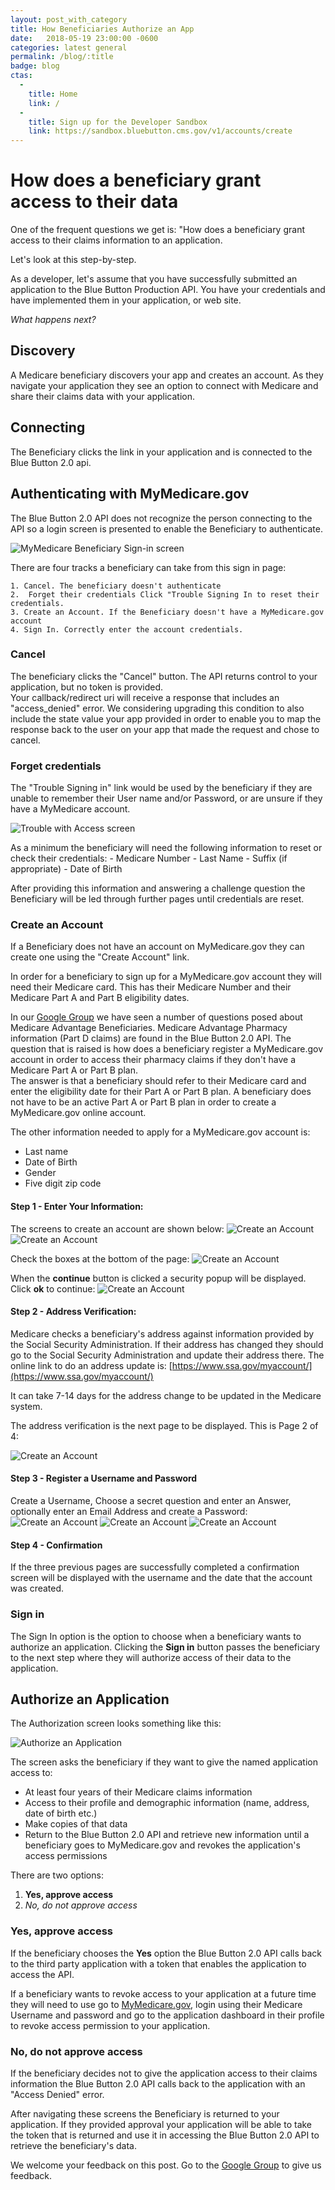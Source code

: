 ```yaml
---
layout: post_with_category
title: How Beneficiaries Authorize an App
date:   2018-05-19 23:00:00 -0600
categories: latest general
permalink: /blog/:title
badge: blog
ctas:
  - 
    title: Home
    link: /
  -
    title: Sign up for the Developer Sandbox
    link: https://sandbox.bluebutton.cms.gov/v1/accounts/create
---
```

# How does a beneficiary grant access to their data
One of the frequent questions we get is: "How does a beneficiary grant access to their claims information to an application.

Let's look at this step-by-step.

As a developer, let's assume that you have successfully submitted an application to the Blue Button Production API. You have your credentials and have implemented them in your application, or web site.

*What happens next?*

## Discovery
A Medicare beneficiary discovers your app and creates an account. As they navigate your application they see an option to connect with Medicare and share their claims data with your application. 
 
## Connecting
The Beneficiary clicks the link in your application and is connected to the Blue Button 2.0 api.

## Authenticating with MyMedicare.gov
The Blue Button 2.0 API does not recognize the person connecting to the API so a login screen is presented to enable the Beneficiary to authenticate.

![MyMedicare Beneficiary Sign-in screen](/assets/img/blog/beneficiary_auth_screen.png)

There are four tracks a beneficiary can take from this sign in page:

	1. Cancel. The beneficiary doesn't authenticate
	2.  Forget their credentials Click "Trouble Signing In to reset their credentials.
	3. Create an Account. If the Beneficiary doesn't have a MyMedicare.gov account
	4. Sign In. Correctly enter the account credentials.

### Cancel
The beneficiary clicks the "Cancel" button. The API returns control to your application, but  no token is provided.  
Your callback/redirect uri will receive a response that includes an "access_denied" error. 
We considering upgrading this condition to also include the state value your app provided in order 
to enable you to map the response back to the user on your app that made the request and chose to cancel.

### Forget credentials
The "Trouble Signing in" link would be used by the beneficiary if they are unable to remember their User name and/or Password, or are unsure if they have a MyMedicare account.

![Trouble with Access screen](/assets/img/blog/beneficiary_trouble_screen.png)

As a minimum the beneficiary will need the following information to reset or check their credentials:
	- Medicare Number
	- Last Name
	- Suffix (if appropriate)
	- Date of Birth

After providing this information and answering a challenge question the Beneficiary will be led through further pages until credentials are reset.

### Create an Account

If a Beneficiary does not have an account on MyMedicare.gov they can create one using the "Create Account" link.

In order for a beneficiary to sign up for a MyMedicare.gov account they will need their Medicare card. 
This has their Medicare Number and their Medicare Part A and Part B eligibility dates.

In our [Google Group](https://groups.google.com/forum/#!forum/Developer-group-for-cms-blue-button-api) we have seen a 
number of questions posed about Medicare Advantage Beneficiaries. Medicare Advantage Pharmacy information 
(Part D claims) are found in the Blue Button 2.0 API. The question that is raised is how does a beneficiary 
register a MyMedicare.gov account in order to access their pharmacy claims if they don't have a Medicare Part A or Part B plan.  
The answer is that a beneficiary should refer to their Medicare card and enter the eligibility date for their Part A
or Part B plan. A beneficiary does not have to be an active Part A or Part B plan in order to create a 
MyMedicare.gov online account.

The other information needed to apply for a MyMedicare.gov account is: 

- Last name
- Date of Birth
- Gender
- Five digit zip code

#### Step 1 - Enter Your Information: 
The screens to create an account are shown below:
![Create an Account](/assets/img/blog/beneficiary_registration_screen_1a.png)
![Create an Account](/assets/img/blog/beneficiary_registration_screen_1b.png)

Check the boxes at the bottom of the page:
![Create an Account](/assets/img/blog/beneficiary_registration_screen_1c.png)

When the **continue** button is clicked a security popup will be displayed. 
Click **ok** to continue:
![Create an Account](/assets/img/blog/beneficiary_registration_screen_1d.png)


#### Step 2 - Address Verification:
Medicare checks a beneficiary's address against information provided by the Social Security Administration. 
If their address has changed they should go to the Social Security Administration and update 
their address there. The online link to do an address update is: 
[https://www.ssa.gov/myaccount/](https://www.ssa.gov/myaccount/)

It can take 7-14 days for the address change to be updated in the Medicare system.

The address verification is the next page to be displayed. This is Page 2 of 4:

![Create an Account](/assets/img/blog/beneficiary_registration_screen_2a.png)

#### Step 3 - Register a Username and Password

Create a Username, Choose a secret question and enter an Answer, optionally enter 
an Email Address and create a Password:
![Create an Account](/assets/img/blog/beneficiary_registration_screen_3a.png)
![Create an Account](/assets/img/blog/beneficiary_registration_screen_3b.png)
![Create an Account](/assets/img/blog/beneficiary_registration_screen_3c.png)

#### Step 4 - Confirmation

If the three previous pages are successfully completed a confirmation screen will be 
displayed with the username and the date that the account was created.

### Sign in

The Sign In option is the option to choose when a beneficiary wants to authorize an application. 
Clicking the **Sign in** button passes the beneficiary to the next step where they will authorize access of 
their data to the application.

## Authorize an Application

The Authorization screen looks something like this:

![Authorize an Application](/assets/img/blog/beneficiary_authorization_screen.png)

The screen asks the beneficiary if they want to give the named application access to:

- At least four years of their Medicare claims information
- Access to their profile and demographic information (name, address, date of birth etc.)
- Make copies of that data 
- Return to the Blue Button 2.0 API and retrieve new information until a beneficiary goes to MyMedicare.gov and revokes the application's access permissions

There are two options:

1. **Yes, approve access**
2. *No, do not approve access*

### Yes, approve access

If the beneficiary chooses the **Yes** option the Blue Button 2.0 API calls back to the third party application 
with a token that enables the application to access the API.

If a beneficiary wants to revoke access to your application at a future time they will need to use go to 
[MyMedicare.gov](https://mymedicare.gov), login using their Medicare Username and password and go to the 
application dashboard in their profile to revoke access permission to your application.

### No, do not approve access

If the beneficiary decides not to give the application access to their claims information the Blue Button 2.0 API calls back
to the application with an "Access Denied" error.

After navigating these screens the Beneficiary is returned to your application. If they provided approval your application
will be able to take the token that is returned and use it in accessing the Blue Button 2.0 API to retrieve the 
beneficiary's data.

We welcome your feedback on this post. Go to the [Google Group](https://groups.google.com/forum/#!forum/Developer-group-for-cms-blue-button-api) 
to give us feedback. 